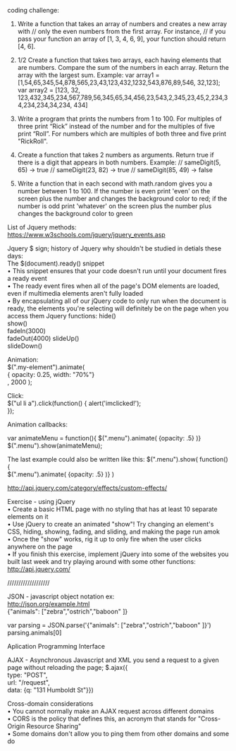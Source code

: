  
   coding challenge:

1.  Write a function that takes an array of numbers and creates a new array with 
// only the even numbers from the first array. For instance, 
// if you pass your function an array of [1, 3, 4, 6, 9], your function should return [4, 6].

1. 1/2 
Create a function that takes two arrays, each having elements that are numbers. Compare the sum of the numbers in each array. Return the array with the largest sum. Example:
var array1 = [1,54,65,345,54,878,565,23,43,123,432,1232,543,876,89,546, 32,123];
var array2 = [123, 32, 123,432,345,234,567,789,56,345,65,34,456,23,543,2,345,23,45,2,234,34,234,234,34,234, 434]


2.  Write a program that prints the numbers from 1 to 100. For multiples of three print “Rick” instead of the number and for the multiples of five print “Roll”. For numbers which are multiples of both three and five print "RickRoll".

3. Create a function that takes 2 numbers as arguments. Return true if there is a digit that appears in both numbers. Example:
// sameDigit(5, 65) -> true
// sameDigit(23, 82) -> true
// sameDigit(85, 49) -> false

4. Write a function that in each second with math.random gives you a number between 1 to 100. If the number is even print 'even' on the screen plus the number and changes the background color to red; if the number is odd print 'whatever' on the screen plus the number plus changes the background color to green

List of Jquery methods:
https://www.w3schools.com/jquery/jquery_events.asp

Jquery
$ sign; history of Jquery why shouldn't be studied in detials these days:  
The $(document).ready() snippet  
•   This snippet ensures that your code doesn't run until your document fires a ready event  
•   The ready event fires when all of the page's DOM elements are loaded, even if multimedia elements aren't fully loaded  
•   By encapsulating all of our jQuery code to only run when the document is ready, the elements you're selecting will definitely be on the page when you access them
Jquery functions:
hide()  
show()  
fadeIn(3000)  
fadeOut(4000)
slideUp()  
slideDown()  

Animation:  
$(".my-element").animate(  
 {  opacity: 0.25,  width: "70%"}  
  , 2000 );
  
 Click:  
 $("ul li a").click(function()  {    alert('imclicked!');  
   });
   
   Animation callbacks:
   
   var animateMenu = function(){  $(".menu").animate( {opacity: .5} )} 
   $(".menu").show(animateMenu);
   
   The last example could also be written like this:
   $(".menu").show( function(){  
      $(".menu").animate( {opacity: .5} )}
   )
   
   http://api.jquery.com/category/effects/custom-effects/
   
   Exercise - using jQuery  
   •   Create a basic HTML page with no styling that has at least 10 separate elements on it  
   •   Use jQuery to create an animated "show"! Try changing an element's CSS, hiding, showing, fading, and sliding, and making the page run amok  
   •   Once the "show" works, rig it up to only fire when the user clicks anywhere on the page  
   •   If you finish this exercise, implement jQuery into some of the websites you built last week and try playing around with some other functions: http://api.jquery.com/
   
 ///////////////////
 
 JSON - javascript object notation
 ex:  
 http://json.org/example.html  
 {"animals": ["zebra","ostrich","baboon"  ]}
 
 var parsing = JSON.parse('{"animals": ["zebra","ostrich","baboon"  ]}')  
 parsing.animals[0]
 
 Aplication Programming Interface
 
 AJAX - Asynchronous Javascript and XML
 you send a request to a given page without reloading the page; 
 $.ajax({    
 type: "POST",      
 url: "/request",     
  data: {q: "131 Humboldt St"}})
  
  Cross-domain considerations  
  •   You cannot normally make an AJAX request across different domains  
  •   CORS is the policy that defines this, an acronym that stands for "Cross-Origin Resource Sharing"  
  •   Some domains don't allow you to ping them from other domains and some do
 
 
  


